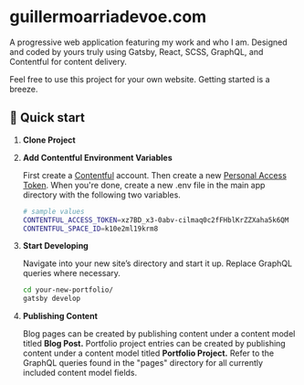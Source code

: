 # guillermoarriadevoe.com

A progressive web application featuring my work and who I am. Designed and coded by yours truly using Gatsby, React, SCSS, GraphQL, and Contentful for content delivery.

Feel free to use this project for your own website. Getting started is a breeze.

## 🚀 Quick start

1. **Clone Project**

2.  **Add Contentful Environment Variables**

    First create a [Contentful](https://www.contentful.com) account. Then create a new [Personal Access Token](https://www.contentful.com/developers/docs/references/authentication/#the-content-management-api). When you're done, create a new .env file in the main app directory with the following two variables. 

    ```sh
    # sample values
    CONTENTFUL_ACCESS_TOKEN=xz7BD_x3-0abv-cilmaq0c2fFHblKrZZXaha5k6QM
    CONTENTFUL_SPACE_ID=k10e2ml19krm8
    ```

3.  **Start Developing**

    Navigate into your new site’s directory and start it up. Replace GraphQL queries where necessary.

    ```sh
    cd your-new-portfolio/
    gatsby develop
    ```

4. **Publishing Content**
    
    Blog pages can be created by publishing content under a content model titled **Blog Post.**  Portfolio project entries can be created by publishing content under a content model titled **Portfolio Project.** Refer to the GraphQL queries found in the "pages" directory for all currently included content model fields.
